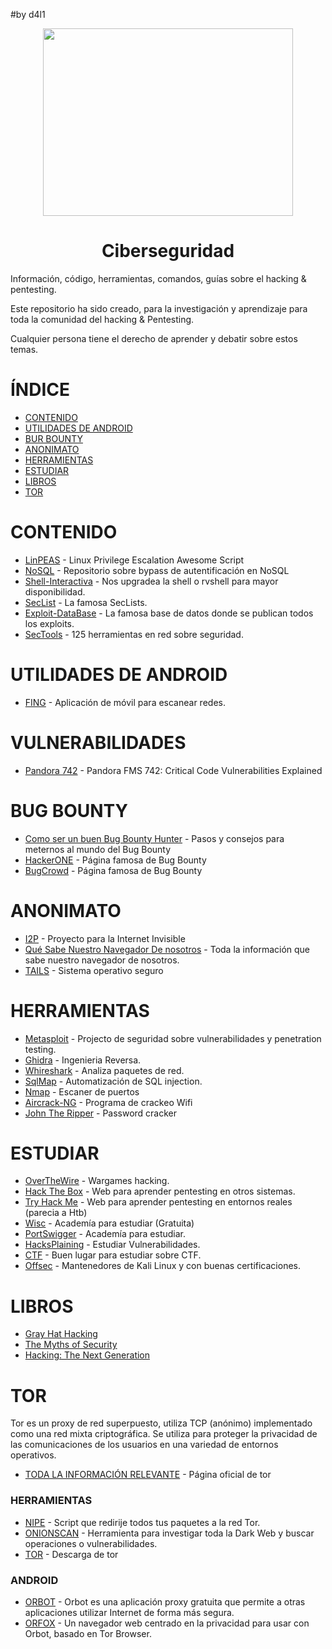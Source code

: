 #by d4l1

<p align="center"><img width="400px" height="300px" src="https://github.com/user-attachments/assets/f16014df-5d0a-42e6-b59a-f7dae2f1af84"></p>

<h1 align="center">Ciberseguridad</h1>

Información, código, herramientas, comandos, guías sobre el hacking &amp; pentesting.

Este repositorio ha sido creado, para la investigación y aprendizaje para toda la comunidad del hacking & Pentesting.

Cualquier persona tiene el derecho de aprender y debatir sobre estos temas.
# ÍNDICE

- [CONTENIDO]()
- [UTILIDADES DE ANDROID]()
- [BUR BOUNTY]()
- [ANONIMATO]()
- [HERRAMIENTAS]()
- [ESTUDIAR]()
- [LIBROS]()
- [TOR]()

# CONTENIDO

- [LinPEAS](https://github.com/peass-ng/PEASS-ng/tree/master/linPEAS) - Linux Privilege Escalation Awesome Script
- [NoSQL](https://github.com/swisskyrepo/PayloadsAllTheThings/tree/master/NoSQL%20Injection#authentication-bypass) - Repositorio sobre bypass de autentificación en NoSQL 
- [Shell-Interactiva](https://github.com/D4l1-web/Ciberseguridad/blob/main/Shell-Interactiva.md) - Nos upgradea la shell o rvshell para mayor disponibilidad.
- [SecList](https://github.com/danielmiessler/SecLists) - La famosa SecLists.
- [Exploit-DataBase](https://www.exploit-db.com) - La famosa base de datos donde se publican todos los exploits.
- [SecTools](https://sectools.org) - 125 herramientas en red sobre seguridad.

# UTILIDADES DE ANDROID

- [FING](https://www.fing.com/fing-app/) - Aplicación de móvil para escanear redes.

# VULNERABILIDADES

- [Pandora 742](https://www.sonarsource.com/blog/pandora-fms-742-critical-code-vulnerabilities-explained/) - Pandora FMS 742: Critical Code Vulnerabilities Explained

# BUG BOUNTY

- [Como ser un buen Bug Bounty Hunter](https://www.hackerone.com/hackerone-community-blog/how-become-successful-bug-bounty-hunter) - Pasos y consejos para meternos al mundo del Bug Bounty
- [HackerONE](https://www.hackerone.com) - Página famosa de Bug Bounty
- [BugCrowd](https://www.bugcrowd.com) - Página famosa de Bug Bounty

# ANONIMATO

- [I2P](https://geti2p.net/en/) - Proyecto para la Internet Invisible
- [Qué Sabe Nuestro Navegador De nosotros](https://webkay.robinlinus.com) - Toda la información que sabe nuestro navegador de nosotros.
- [TAILS](https://tails.net/install/index.es.html) - Sistema operativo seguro

# HERRAMIENTAS

- [Metasploit](https://github.com/rapid7/metasploit-framework) - Projecto de seguridad sobre vulnerabilidades y penetration testing.
- [Ghidra](https://ghidra-sre.org) - Ingenieria Reversa.
- [Whireshark](https://www.wireshark.org) - Analiza paquetes de red.
- [SqlMap](https://github.com/sqlmapproject/sqlmap) - Automatización de SQL injection.
- [Nmap](https://nmap.org) - Escaner de puertos
- [Aircrack-NG](https://www.aircrack-ng.org) - Programa de crackeo Wifi
- [John The Ripper](https://www.openwall.com/john/) - Password cracker

# ESTUDIAR

- [OverTheWire](https://overthewire.org/wargames/) - Wargames hacking.
- [Hack The Box](https://www.hackthebox.com) - Web para aprender pentesting en otros sistemas.
- [Try Hack Me](https://tryhackme.com) - Web para aprender pentesting en entornos reales (parecia a Htb)
- [Wisc](https://pages.cs.wisc.edu/~ace/cs642-spring-2016.html) - Academía para estudiar (Gratuita)
- [PortSwigger](https://portswigger.net) - Academía para estudiar.
- [HacksPlaining](https://hacksplaining.com/lessons) - Estudiar Vulnerabilidades.
- [CTF](https://trailofbits.github.io/ctf/) - Buen lugar para estudiar sobre CTF.
- [Offsec](https://www.offsec.com) - Mantenedores de Kali Linux y con buenas certificaciones.

# LIBROS

- [Gray Hat Hacking](https://www.amazon.com/Hacking-Ethical-Hackers-Handbook-Edition/dp/0071832386/)
- [The Myths of Security](https://www.amazon.com/Myths-Security-Computer-Industry-Doesnt/dp/0596523025?)
- [Hacking: The Next Generation](https://www.amazon.com/Hacking-Next-Generation-Animal-Guide/dp/0596154577)

# TOR

Tor es un proxy de red superpuesto, utiliza TCP (anónimo) implementado como una red mixta criptográfica. 
Se utiliza para proteger la privacidad de las comunicaciones de los usuarios en una variedad de entornos operativos. 

- [TODA LA INFORMACIÓN RELEVANTE](https://2019.www.torproject.org/getinvolved/volunteer.html.en) - Página oficial de tor

### HERRAMIENTAS

- [NIPE](https://github.com/htrgouvea/nipe) - Script que redirije todos tus paquetes a la red Tor.
- [ONIONSCAN](https://onionscan.org) - Herramienta para investigar toda la Dark Web y buscar operaciones o vulnerabilidades.
- [TOR](https://www.torproject.org) - Descarga de tor

### ANDROID

- [ORBOT](https://guardianproject.info/apps/org.torproject.android/) - Orbot es una aplicación proxy gratuita que permite a otras aplicaciones utilizar Internet de forma más segura.
- [ORFOX](https://guardianproject.info/apps/info.guardianproject.orfox/0) - Un navegador web centrado en la privacidad para usar con Orbot, basado en Tor Browser.


  

